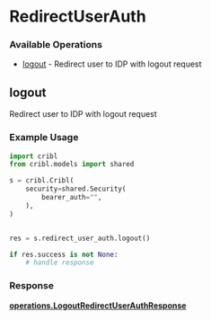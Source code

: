 # RedirectUserAuth

### Available Operations

* [logout](#logout) - Redirect user to IDP with logout request

## logout

Redirect user to IDP with logout request

### Example Usage

```python
import cribl
from cribl.models import shared

s = cribl.Cribl(
    security=shared.Security(
        bearer_auth="",
    ),
)


res = s.redirect_user_auth.logout()

if res.success is not None:
    # handle response
```


### Response

**[operations.LogoutRedirectUserAuthResponse](../../models/operations/logoutredirectuserauthresponse.md)**

